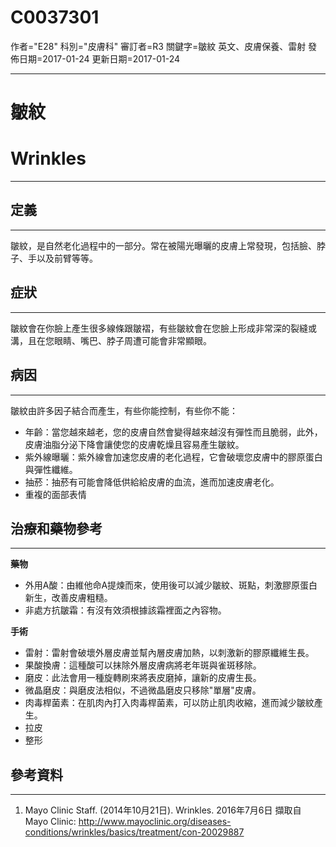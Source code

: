 # C0037301
作者="E28"
科別="皮膚科"
審訂者=R3
關鍵字=皺紋 英文、皮膚保養、雷射
發佈日期=2017-01-24
更新日期=2017-01-24

----------
# 皺紋
# Wrinkles
----------
## 定義
----------

皺紋，是自然老化過程中的一部分。常在被陽光曝曬的皮膚上常發現，包括臉、脖子、手以及前臂等等。

## 症狀
----------

皺紋會在你臉上產生很多線條跟皺褶，有些皺紋會在您臉上形成非常深的裂縫或溝，且在您眼睛、嘴巴、脖子周遭可能會非常顯眼。

## 病因
----------

皺紋由許多因子結合而產生，有些你能控制，有些你不能：

- 年齡：當您越來越老，您的皮膚自然會變得越來越沒有彈性而且脆弱，此外，皮膚油脂分泌下降會讓使您的皮膚乾燥且容易產生皺紋。
- 紫外線曝曬：紫外線會加速您皮膚的老化過程，它會破壞您皮膚中的膠原蛋白與彈性纖維。
- 抽菸：抽菸有可能會降低供給給皮膚的血流，進而加速皮膚老化。
- 重複的面部表情
## 治療和藥物參考
----------

**藥物**

- 外用A酸：由維他命A提煉而來，使用後可以減少皺紋、斑點，刺激膠原蛋白新生，改善皮膚粗糙。
- 非處方抗皺霜：有沒有效須根據該霜裡面之內容物。

**手術**

- 雷射：雷射會破壞外層皮膚並幫內層皮膚加熱，以刺激新的膠原纖維生長。
- 果酸換膚：這種酸可以抹除外層皮膚病將老年斑與雀斑移除。
- 磨皮：此法會用一種旋轉刷來將表皮磨掉，讓新的皮膚生長。
- 微晶磨皮：與磨皮法相似，不過微晶磨皮只移除"單層"皮膚。
- 肉毒桿菌素：在肌肉內打入肉毒桿菌素，可以防止肌肉收縮，進而減少皺紋產生。
- 拉皮
- 整形
## 參考資料
----------
1. Mayo Clinic Staff. (2014年10月21日). Wrinkles. 2016年7月6日 擷取自 Mayo Clinic: http://www.mayoclinic.org/diseases-conditions/wrinkles/basics/treatment/con-20029887

